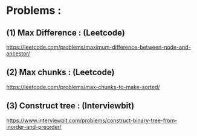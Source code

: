 # Problems : 

## (1) Max Difference : (Leetcode)

https://leetcode.com/problems/maximum-difference-between-node-and-ancestor/

## (2) Max chunks : (Leetcode)

https://leetcode.com/problems/max-chunks-to-make-sorted/

## (3) Construct tree : (Interviewbit)

https://www.interviewbit.com/problems/construct-binary-tree-from-inorder-and-preorder/